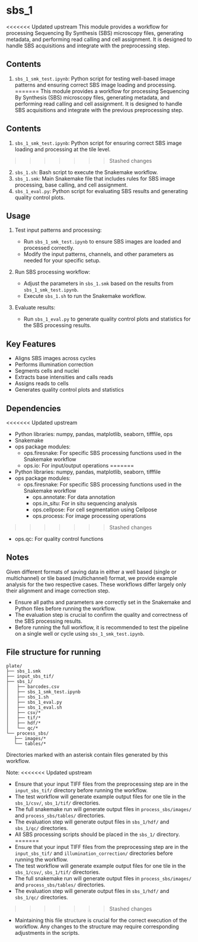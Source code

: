 # sbs_1

<<<<<<< Updated upstream
This module provides a workflow for processing Sequencing By Synthesis (SBS) microscopy files, generating metadata, and performing read calling and cell assignment. It is designed to handle SBS acquisitions and integrate with the preprocessing step.

## Contents

1. `sbs_1_smk_test.ipynb`: Python script for testing well-based image patterns and ensuring correct SBS image loading and processing.
=======
This module provides a workflow for processing Sequencing By Synthesis (SBS) microscopy files, generating metadata, and performing read calling and cell assignment. It is designed to handle SBS acquisitions and integrate with the previous preprocessing step.

## Contents

1. `sbs_1_smk_test.ipynb`: Python script for ensuring correct SBS image loading and processing at the tile level.
>>>>>>> Stashed changes
2. `sbs_1.sh`: Bash script to execute the Snakemake workflow.
3. `sbs_1.smk`: Main Snakemake file that includes rules for SBS image processing, base calling, and cell assignment.
4. `sbs_1_eval.py`: Python script for evaluating SBS results and generating quality control plots.

## Usage

1. Test input patterns and processing:
   - Run `sbs_1_smk_test.ipynb` to ensure SBS images are loaded and processed correctly.
   - Modify the input patterns, channels, and other parameters as needed for your specific setup.

2. Run SBS processing workflow:
   - Adjust the parameters in `sbs_1.smk` based on the results from `sbs_1_smk_test.ipynb`.
   - Execute `sbs_1.sh` to run the Snakemake workflow.

3. Evaluate results:
   - Run `sbs_1_eval.py` to generate quality control plots and statistics for the SBS processing results.

## Key Features

- Aligns SBS images across cycles
- Performs illumination correction
- Segments cells and nuclei
- Extracts base intensities and calls reads
- Assigns reads to cells
- Generates quality control plots and statistics

## Dependencies

<<<<<<< Updated upstream
- Python libraries: numpy, pandas, matplotlib, seaborn, tifffile, ops
- Snakemake
- ops package modules:
  - ops.firesnake: For specific SBS processing functions used in the Snakemake workflow
  - ops.io: For input/output operations
=======
- Python libraries: numpy, pandas, matplotlib, seaborn, tifffile
- ops package modules:
  - ops.firesnake: For specific SBS processing functions used in the Snakemake workflow
      - ops.annotate: For data annotation
      - ops.in_situ: For in situ sequencing analysis
      - ops.cellpose: For cell segmentation using Cellpose
      - ops.process: For image processing operations
>>>>>>> Stashed changes
  - ops.qc: For quality control functions

## Notes

Given different formats of saving data in either a well based (single or multichannel) or tile based (multichannel) format, we provide example analysis for the two respective cases. These workflows differ largely only their alignment and image correction step.

- Ensure all paths and parameters are correctly set in the Snakemake and Python files before running the workflow.
- The evaluation step is crucial to confirm the quality and correctness of the SBS processing results.
- Before running the full workflow, it is recommended to test the pipeline on a single well or cycle using `sbs_1_smk_test.ipynb`.

## File structure for running

```
plate/
├── sbs_1.smk
├── input_sbs_tif/
├── sbs_1/
│   ├── barcodes.csv
│   ├── sbs_1_smk_test.ipynb
│   ├── sbs_1.sh
│   ├── sbs_1_eval.py
│   ├── sbs_1_eval.sh
│   ├── csv/*
│   ├── tif/*
│   ├── hdf/*
│   └── qc/*
└── process_sbs/
   ├── images/*
   └── tables/*
```

Directories marked with an asterisk contain files generated by this workflow.

Note: 
<<<<<<< Updated upstream
- Ensure that your input TIFF files from the preprocessing step are in the `input_sbs_tif/` directory before running the workflow.
- The test workflow will generate example output files for one tile in the `sbs_1/csv/`, `sbs_1/tif/` directories.
- The full snakemake run will generate output files in `process_sbs/images/` and `process_sbs/tables/` directories.
- The evaluation step will generate output files in `sbs_1/hdf/` and `sbs_1/qc/` directories.
- All SBS processing scripts should be placed in the `sbs_1/` directory.
=======
- Ensure that your input TIFF files from the preprocessing step are in the `input_sbs_tif/` and `illumination_correction/` directories before running the workflow.
- The test workflow will generate example output files for one tile in the `sbs_1/csv/`, `sbs_1/tif/` directories.
- The full snakemake run will generate output files in `process_sbs/images/` and `process_sbs/tables/` directories.
- The evaluation step will generate output files in `sbs_1/hdf/` and `sbs_1/qc/` directories.
>>>>>>> Stashed changes
- Maintaining this file structure is crucial for the correct execution of the workflow. Any changes to the structure may require corresponding adjustments in the scripts.